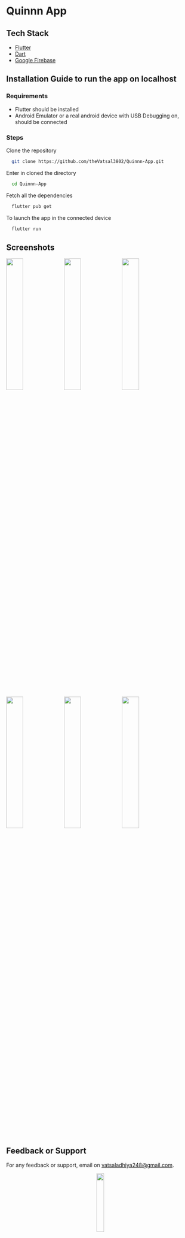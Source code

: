 # Quinnn App

## Tech Stack
- [Flutter](https://flutter.dev/)
- [Dart](https://dart.dev/)
- [Google Firebase](https://firebase.google.com/)


## Installation Guide to run the app on localhost

### Requirements 
- Flutter should be installed
- Android Emulator or a real android device with USB Debugging on, should be connected

### Steps

Clone the repository

```bash
  git clone https://github.com/theVatsal3802/Quinnn-App.git
```

Enter in cloned the directory

```bash
  cd Quinnn-App
```

Fetch all the dependencies
```bash
  flutter pub get
```

To launch the app in the connected device
```bash
  flutter run
```


## Screenshots
<img src="https://user-images.githubusercontent.com/74523865/229197896-b48a665a-026c-4ad0-9b0d-a4427b6496d8.png" width=30% height=30%> <img src="https://user-images.githubusercontent.com/74523865/229197225-91b955e3-b854-4f11-a8e3-abf2ea03e6f2.png" width=30% height=30%> <img src="https://i.postimg.cc/X77DPSq8/about.jpg" width=30% height=30%>  <img src="https://i.postimg.cc/BnRYtjgY/add-event.jpg" width=30% height=30%> <img src="https://i.postimg.cc/nzG0d0tg/dashboard.jpg" width=30% height=30%> <img src="https://i.postimg.cc/pLT068Wr/post.jpg" width=30% height=30%> 


## Feedback or Support

For any feedback or support, email on vatsaladhiya248@gmail.com.

<div align="center"><img src="https://i.postimg.cc/sDCtHhzY/logo.png" width=20% height=20%></div>
